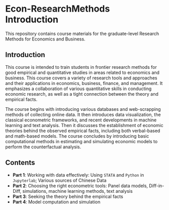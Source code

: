# Econ-ResearchMethods Introduction
This repository contains course materials for the graduate-level Research Methods for Economics and Business. 

## Introduction
This course is intended to train students in frontier research methods for good empirical and quantitative studies in areas related to economics and business. This course covers a variety of research tools and approaches and their applications in economics, business, finance, and management. It emphasizes a collaboration of various quantitative skills in conducting economic research, as well as a tight connection between the theory and empirical facts. 

The course begins with introducing various databases and web-scrapping methods of collecting online data. It then introduces data visualization, the classical econometric frameworks, and recent developments in machine learning and text analysis. Then it discusses the establishment of economic theories behind the observed empirical facts, including both verbal-based and math-based models. The course concludes by introducing basic computational methods in estimating and simulating economic models to perform the counterfactual analysis.

## Contents

* __Part 1__: Working with data effectively: Using `STATA` and `Python` in `Jupyterlab`; Various sources of Chinese Data
* __Part 2__: Choosing the right econometric tools: Panel data models, Diff-in-Diff, simulations, machine learning methods, text analysis
* __Part 3__: Seeking the theory behind the empirical facts
* __Part 4__: Model computation and simulation 
